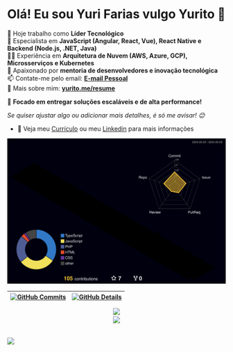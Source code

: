 # Olá! Eu sou Yuri Farias vulgo Yurito 👋

🔭 Hoje trabalho como **Líder Tecnológico**  
🌱 Especialista em **JavaScript (Angular, React, Vue), React Native e Backend (Node.js, .NET, Java)**  
👯‍♂️ Experiência em **Arquitetura de Nuvem (AWS, Azure, GCP), Microsserviços e Kubernetes**  
💬 Apaixonado por **mentoria de desenvolvedores e inovação tecnológica**  
📫 Contate-me pelo email: **[E-mail Pessoal](yuri.root+git@gmail.com)**  
🔗 Mais sobre mim: **[yurito.me/resume](https://yurito.me/resume)**  

🚀 **Focado em entregar soluções escaláveis e de alta performance!**  

*Se quiser ajustar algo ou adicionar mais detalhes, é só me avisar! 😊*
- 📃 Veja meu <a href="https://drive.google.com/file/d/1L_Lqzhf3_-xMEJOZ0dBHZGc5PunMw6Yp/view?usp=sharing" target="_blank">Currículo</a> ou meu <a href="https://www.linkedin.com/in/yurito/" target="_blank">Linkedin</a> para mais informações

<!-- Se você adicionou o arquivo SVG conforme instruído acima, esta imagem vai funcionar -->
![Status](https://raw.githubusercontent.com/yurito/yurito/main/profile-3d-contrib/profile-night-rainbow.svg)

| [![GitHub Commits](http://github-profile-summary-cards.vercel.app/api/cards/productive-time?username=yurito&theme=dracula&utcOffset=-3)](https://github.com/vn7n24fzkq/github-profile-summary-cards) | [![GitHub Details](http://github-profile-summary-cards.vercel.app/api/cards/profile-details?username=yurito&theme=dracula)](https://github.com/vn7n24fzkq/github-profile-summary-cards) |  
| ----------- | ----------- |


<div align="center">
  <a href="https://skillicons.dev">
    <img src="https://skillicons.dev/icons?i=js,ts,react,next,vue,angular,html,css,sass,tailwind,webpack,git,github,figma,nodejs,express,nestjs,dotnet,java,spring,python,fastapi,flask,postgres,mongodb,sqlserver,redis,aws,azure,gcp,docker,kubernetes,jenkins,githubactions,gitlab,terraform,jest,cypress,electron,qt,pytorch,tensorflow,graphql,rabbitmq,kafka,redux,jquery,linux,babel,express,flask,fastapi,postman,vscode,visualstudio" />
  </a>
</div>


<div align="center">
  <img src="https://github-profile-trophy.vercel.app/?username=yurito&row=1&column=6&theme=dracula&margin-w=15&margin-h=15"/>
</div>

##

<div>
  <a href="https://www.linkedin.com/in/yurito"><img src="https://img.shields.io/badge/LinkedIn-0077B5?style=for-the-badge&logo=linkedin&logoColor=white"></a>
</div>
